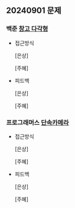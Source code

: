 ## 20240901 문제

### 백준 [창고 다각형](https://www.acmicpc.net/problem/2304)

- 접근방식

  [은상]
  
  
  [주혜]
  
- 피드백

  [은상]
  
  
  [주혜]
  

### 프로그래머스 [단속카메라](https://school.programmers.co.kr/learn/courses/30/lessons/42884)

- 접근방식

  [은상]
  

  [주혜]
  
  
- 피드백

  [은상]
  
  
  [주혜]
  
